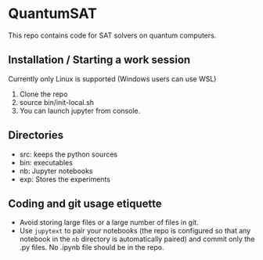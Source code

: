 # QuantumSAT

This repo contains code for SAT solvers on quantum computers.

## Installation / Starting a work session

Currently only Linux is supported (Windows users can use WSL)

1. Clone the repo
2. source bin/init-local.sh
3. You can launch jupyter from console.

## Directories

* src: keeps the python sources
* bin: executables
* nb: Jupyter notebooks
* exp: Stores the experiments

## Coding and git usage etiquette

* Avoid storing large files or a large number of files in git. 
* Use `jupytext` to pair your notebooks (the repo is configured so that any notebook in the `nb` directory is automatically paired) and commit only the .py files. No .ipynb file should be in the repo.


